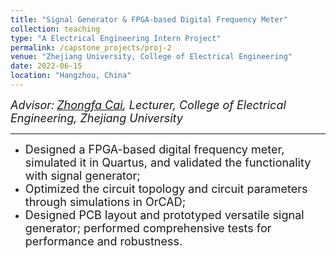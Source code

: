 ```yaml
---
title: "Signal Generator & FPGA-based Digital Frequency Meter"
collection: teaching
type: "A Electrical Engineering Intern Project"
permalink: /capstone_projects/proj-2
venue: "Zhejiang University, College of Electrical Engineering"
date: 2022-06-15
location: "Hangzhou, China"
---
```




*<font size=4>Advisor:</font> [<font size=4>Zhongfa Cai</font>](https://person.zju.edu.cn/0097018#0)<font size=4>, Lecturer, College of Electrical Engineering, Zhejiang University</font>*  
 
- - -

- <font size =4>Designed a FPGA-based digital frequency meter, simulated it in Quartus, and validated the functionality with signal generator;</font>
- <font size =4>Optimized the circuit topology and circuit parameters through simulations in OrCAD;</font>
- <font size =4>Designed PCB layout and prototyped versatile signal generator; performed comprehensive tests for performance and robustness.</font>

